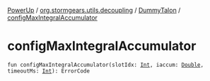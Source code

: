 [PowerUp](../../index.md) / [org.stormgears.utils.decoupling](../index.md) / [DummyTalon](index.md) / [configMaxIntegralAccumulator](./config-max-integral-accumulator.md)

# configMaxIntegralAccumulator

`fun configMaxIntegralAccumulator(slotIdx: `[`Int`](https://kotlinlang.org/api/latest/jvm/stdlib/kotlin/-int/index.html)`, iaccum: `[`Double`](https://kotlinlang.org/api/latest/jvm/stdlib/kotlin/-double/index.html)`, timeoutMs: `[`Int`](https://kotlinlang.org/api/latest/jvm/stdlib/kotlin/-int/index.html)`): ErrorCode`